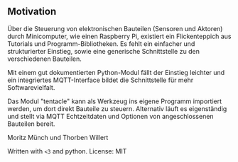 ## Motivation
Über die Steuerung von elektronischen Bauteilen (Sensoren und Aktoren) durch Minicomputer, wie einen Raspberry Pi, existiert ein Flickenteppich aus Tutorials und Programm-Bibliotheken. Es fehlt ein einfacher und strukturierter Einstieg, sowie eine generische Schnittstelle zu den verschiedenen Bauteilen.

Mit einem gut dokumentierten Python-Modul fällt der Einstieg leichter und ein integriertes MQTT-Interface bildet die Schnittstelle für mehr Softwarevielfalt.

Das Modul "tentacle" kann als Werkzeug ins eigene Programm importiert werden, um dort direkt Bauteile zu steuern. Alternativ läuft es eigenständig und stellt via MQTT Echtzeitdaten und Optionen von angeschlossenen Bauteilen bereit.

Moritz Münch und Thorben Willert

Written with `<3` and python. License: MIT

